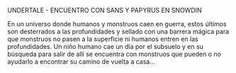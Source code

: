 UNDERTALE - ENCUENTRO CON SANS Y PAPYRUS EN SNOWDIN

En un universo donde humanos y monstruos caen en guerra, estos últimos son desterrados a las profundidades y sellado con una barrera mágica para que monstruos no pasen a la superficie ni humanos entren en las profundidades.
Un niño humano cae un día por el subsuelo y en su búsqueda para salir de allí se encuentra con monstruos que pueden o no ayudarlo a encontrar su camino de vuelta a casa...
